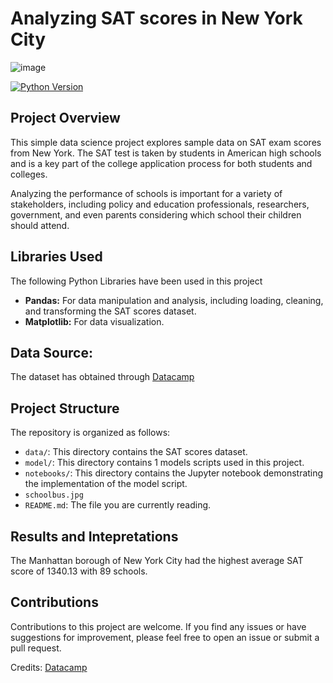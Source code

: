# Analyzing SAT scores in New York City

![image](https://github.com/user-attachments/assets/cf41583f-b791-4cc2-b954-159f19132fdb) 

[![Python Version](https://img.shields.io/badge/python-3.9+-blue.svg)](https://www.python.org/downloads/)

## Project Overview 
This simple data science project explores sample data on SAT exam scores from New York. The SAT test is taken by students in American high schools and is a key part of the college application process for both students and colleges. 

Analyzing the performance of schools is important for a variety of stakeholders, including policy and education professionals, researchers, government, and even parents considering which school their children should attend.

## Libraries Used
The following Python Libraries have been used in this project 
* **Pandas:** For data manipulation and analysis, including loading, cleaning, and transforming the SAT scores dataset. 
* **Matplotlib:** For data visualization. 

## Data Source: 
The dataset has obtained through [Datacamp](https://app.datacamp.com/) 

## Project Structure

The repository is organized as follows:

* `data/`:  This directory contains the SAT scores dataset.  
* `model/`:  This directory contains 1 models scripts used in this project.  
* `notebooks/`: This directory contains the Jupyter notebook demonstrating the implementation of the model script.  
*  `schoolbus.jpg` 
* `README.md`:  The file you are currently reading.

## Results and Intepretations 
The Manhattan borough of New York City had the highest average SAT score of 1340.13 with 89 schools.  

## Contributions
Contributions to this project are welcome.  If you find any issues or have suggestions for improvement, please feel free to open an issue or submit a pull request. 

Credits: [Datacamp](https://app.datacamp.com/)
